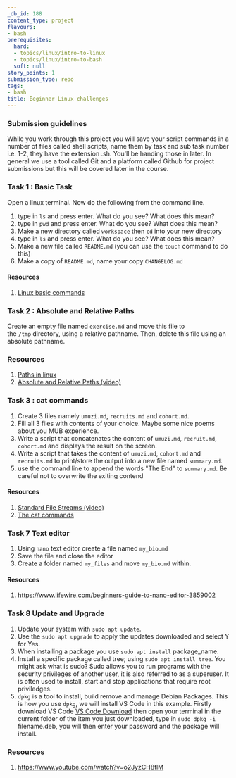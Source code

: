 ```yaml
---
_db_id: 188
content_type: project
flavours:
- bash
prerequisites:
  hard:
  - topics/linux/intro-to-linux
  - topics/linux/intro-to-bash
  soft: null
story_points: 1
submission_type: repo
tags:
- bash
title: Beginner Linux challenges
---
```


### Submission guidelines

While you work through this project you will save your script commands in a number of files called shell scripts, name them by task and sub task number i.e. 1-2, they have the extension .sh. You'll be handing those in later. In general we use a tool called Git and a platform called Github for project submissions but this will be covered later in the course.

### Task 1 : Basic Task

Open a linux terminal. Now do the following from the command line.

1. type in `ls` and press enter. What do you see? What does this mean?
2. type in `pwd` and press enter. What do you see? What does this mean?
3. Make a new directory called `workspace` then `cd` into your new directory
4. type in `ls` and press enter. What do you see? What does this mean?
5. Make a new file called `README.md` (you can use the `touch` command to do this)
6. Make a copy of `README.md`, name your copy `CHANGELOG.md`

#### Resources

1. [Linux basic commands](https://www.makeuseof.com/tag/an-a-z-of-linux-40-essential-commands-you-should-know/)

### Task 2 : Absolute and Relative Paths

Create an empty file named `exercise.md` and move this file to the `/tmp` directory, using a relative pathname. Then, delete this file using an absolute pathname.

### Resources

1. [Paths in linux](http://www.linfo.org/path.html)
2. [Absolute and Relative Paths (video)](https://www.youtube.com/watch?v=ephId3mYu9o)

### Task 3 : cat commands

1. Create 3 files namely `umuzi.md`, `recruits.md` and `cohort.md`.
2. Fill all 3 files with contents of your choice. Maybe some nice poems about you MUB experience.
3. Write a script that concatenates the content of `umuzi.md`, `recruit.md`, `cohort.md` and displays the result on the screen.
4. Write a script that takes the content of `umuzi.md`, `cohort.md` and `recruits.md` to print/store the output into a new file named `summary.md`.
5. use the command line to append the words "The End" to `summary.md`. Be careful not to overwrite the exiting contend

#### Resources

1. [Standard File Streams (video)](https://www.youtube.com/watch?v=shFMEJJ_fpU)
2. [The cat commands](http://www.linfo.org/cat.html)

### Task 7 Text editor

1. Using `nano` text editor create a file named `my_bio.md`
2. Save the file and close the editor
3. Create a folder named `my_files` and move `my_bio.md` within.

#### Resources

1. https://www.lifewire.com/beginners-guide-to-nano-editor-3859002

### Task 8 Update and Upgrade

1. Update your system with `sudo apt update`.
2. Use the `sudo apt upgrade` to apply the updates downloaded and select Y for Yes.
3. When installing a package you use `sudo apt install` package_name.
4. Install a specific package called tree; using `sudo apt install tree`.
   You might ask what is sudo? Sudo allows you to run programs with the security privileges of another user, it is also referred to as a superuser. It is often used to install, start and stop applications that require root priviledges.
5. `dpkg` is a tool to install, build remove and manage Debian Packages.
   This is how you use `dpkg`, we will install VS Code in this example.
   Firstly download VS Code [VS Code Download](https://code.visualstudio.com/download)
   then open your terminal in the current folder of the item you just downloaded, type in
   `sudo dpkg -i` filename.deb, you will then enter your password and the package will install.

### Resources

1. https://www.youtube.com/watch?v=o2JyzCH8tlM
